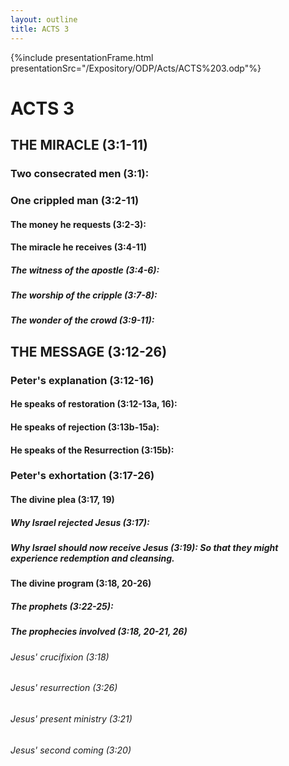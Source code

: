 ```yaml
---
layout: outline
title: ACTS 3
---
```

{%include presentationFrame.html presentationSrc="/Expository/ODP/Acts/ACTS%203.odp"%}

# ACTS 3 
## THE MIRACLE (3:1-11) 
###  Two consecrated men (3:1): 
###  One crippled man (3:2-11) 
####  The money he requests (3:2-3): 
####  The miracle he receives (3:4-11) 
#####  The witness of the apostle (3:4-6): 
#####  The worship of the cripple (3:7-8): 
#####  The wonder of the crowd (3:9-11): 
## THE MESSAGE (3:12-26) 
###  Peter\'s explanation (3:12-16) 
####  He speaks of restoration (3:12-13a, 16): 
####  He speaks of rejection (3:13b-15a): 
####  He speaks of the Resurrection (3:15b): 
###  Peter\'s exhortation (3:17-26) 
####  The divine plea (3:17, 19) 
#####  Why Israel rejected Jesus (3:17): 
#####  Why Israel should now receive Jesus (3:19): So that they might experience redemption and cleansing. 
####  The divine program (3:18, 20-26) 
#####  The prophets (3:22-25): 
#####  The prophecies involved (3:18, 20-21, 26) 
######  Jesus\' crucifixion (3:18) 
######  Jesus\' resurrection (3:26) 
######  Jesus\' present ministry (3:21) 
######  Jesus\' second coming (3:20) 
